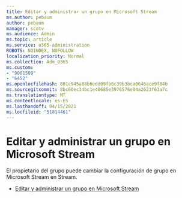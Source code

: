 ```yaml
---
title: Editar y administrar un grupo en Microsoft Stream
ms.author: pebaum
author: pebaum
manager: scotv
ms.audience: Admin
ms.topic: article
ms.service: o365-administration
ROBOTS: NOINDEX, NOFOLLOW
localization_priority: Normal
ms.collection: Adm_O365
ms.custom:
- "9001509"
- "6452"
ms.openlocfilehash: 801c945a88b6edd09fb6c39b3bca0646ace9f84b
ms.sourcegitcommit: 8bc60ec34bc1e40685e3976576e04a2623f63a7c
ms.translationtype: MT
ms.contentlocale: es-ES
ms.lasthandoff: 04/15/2021
ms.locfileid: "51814461"
---
```

# <a name="edit-and-manage-a-group-in-microsoft-stream"></a>Editar y administrar un grupo en Microsoft Stream

El propietario del grupo puede cambiar la configuración de grupo en Microsoft Stream en Stream.  

- [Editar y administrar un grupo en Microsoft Stream](https://docs.microsoft.com/stream/portal-manage-groups)
